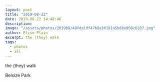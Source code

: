 ```yaml
---
layout: post
title: "2019-08-22"
date: 2019-08-22 14:48:46
description: 
image: "/assets/photos/201908/48fda1df47b8a30181a5b60e098c6287.jpg"
author: Elise Plain
excerpt: the (they) walk
tags: 
  - photos
  - all
---
```


the (they) walk
<p></p>
Belsize Park